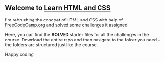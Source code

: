 ## Welcome to [Learn HTML and CSS]([https://scrimba.com/learn/htmlandcss](https://youtu.be/a_iQb1lnAEQ?si=QlpLRi8irsoCgj7x))

I'm rebrushing the concpet of HTML and CSS with help of [FreeCodeCamp.org](https://youtu.be/a_iQb1lnAEQ?si=QlpLRi8irsoCgj7x) and solved some challenges it assigned 

Here, you can find the **SOLVED** starter files for all the challenges in the course. Download the entire repo and then navigate to the folder you need - the folders are structured just like the course. 

Happy coding!